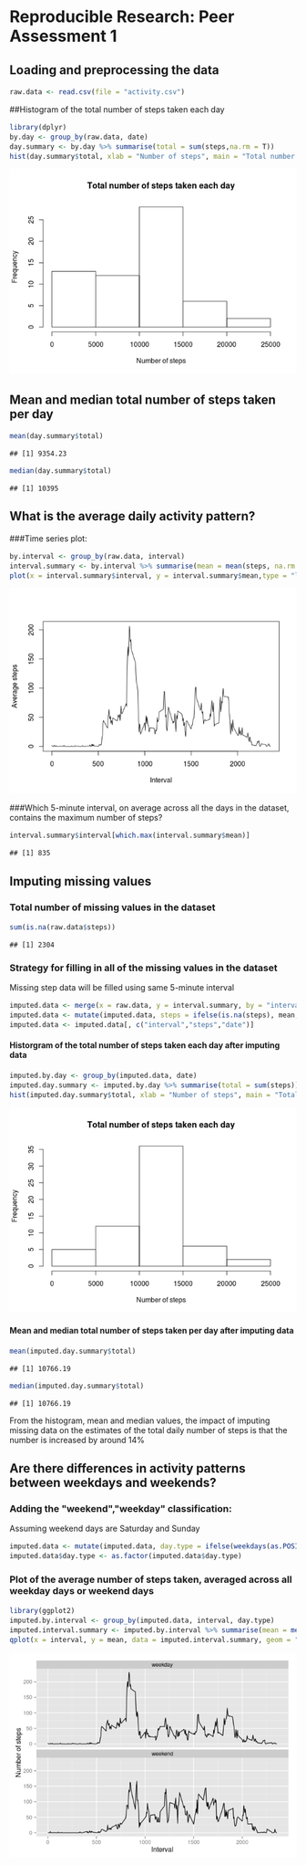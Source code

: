 # Reproducible Research: Peer Assessment 1


## Loading and preprocessing the data

```r
raw.data <- read.csv(file = "activity.csv")
```

##Histogram of the total number of steps taken each day

```r
library(dplyr)
by.day <- group_by(raw.data, date)
day.summary <- by.day %>% summarise(total = sum(steps,na.rm = T))
hist(day.summary$total, xlab = "Number of steps", main = "Total number of steps taken each day")
```

![](PA1_template_files/figure-html/unnamed-chunk-2-1.png) 

## Mean and median total number of steps taken per day

```r
mean(day.summary$total)
```

```
## [1] 9354.23
```

```r
median(day.summary$total)
```

```
## [1] 10395
```

## What is the average daily activity pattern?
###Time series plot:

```r
by.interval <- group_by(raw.data, interval)
interval.summary <- by.interval %>% summarise(mean = mean(steps, na.rm = T))
plot(x = interval.summary$interval, y = interval.summary$mean,type = "l", xlab = "Interval", ylab = "Average steps")
```

![](PA1_template_files/figure-html/unnamed-chunk-4-1.png) 

###Which 5-minute interval, on average across all the days in the dataset, contains the maximum number of steps?

```r
interval.summary$interval[which.max(interval.summary$mean)]
```

```
## [1] 835
```

## Imputing missing values
### Total number of missing values in the dataset

```r
sum(is.na(raw.data$steps))
```

```
## [1] 2304
```
### Strategy for filling in all of the missing values in the dataset
Missing step data will be filled using same 5-minute interval

```r
imputed.data <- merge(x = raw.data, y = interval.summary, by = "interval")
imputed.data <- mutate(imputed.data, steps = ifelse(is.na(steps), mean, steps)) %>% arrange(date)
imputed.data <- imputed.data[, c("interval","steps","date")]
```
#### Historgram of the total number of steps taken each day after imputing data

```r
imputed.by.day <- group_by(imputed.data, date)
imputed.day.summary <- imputed.by.day %>% summarise(total = sum(steps))
hist(imputed.day.summary$total, xlab = "Number of steps", main = "Total number of steps taken each day")
```

![](PA1_template_files/figure-html/unnamed-chunk-8-1.png) 

#### Mean and median total number of steps taken per day after imputing data

```r
mean(imputed.day.summary$total)
```

```
## [1] 10766.19
```

```r
median(imputed.day.summary$total)
```

```
## [1] 10766.19
```
From the histogram, mean and median values,  the impact of imputing missing data on the estimates of the total daily number of steps is that the number is increased by around 14%

## Are there differences in activity patterns between weekdays and weekends?
### Adding the "weekend","weekday" classification:
Assuming weekend days are Saturday and Sunday

```r
imputed.data <- mutate(imputed.data, day.type = ifelse(weekdays(as.POSIXct(date)) %in% c("Saturday", "Sunday"), "weekend","weekday"))
imputed.data$day.type <- as.factor(imputed.data$day.type)
```

### Plot of the average number of steps taken, averaged across all weekday days or weekend days 

```r
library(ggplot2)
imputed.by.interval <- group_by(imputed.data, interval, day.type)
imputed.interval.summary <- imputed.by.interval %>% summarise(mean = mean(steps))
qplot(x = interval, y = mean, data = imputed.interval.summary, geom = "line", xlab="Interval", ylab="Number of steps") + facet_wrap(~day.type,ncol=1)
```

![](PA1_template_files/figure-html/unnamed-chunk-11-1.png) 
